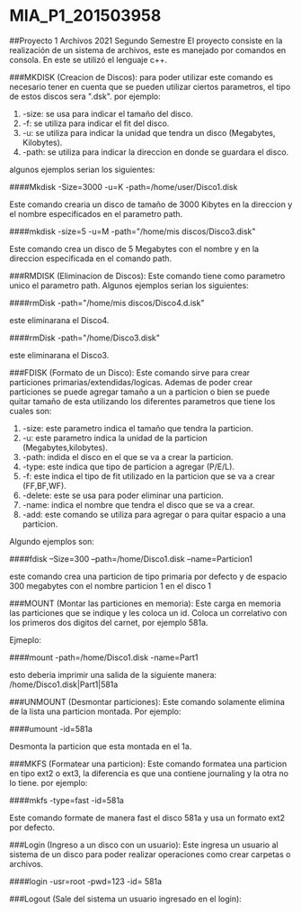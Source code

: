 # MIA_P1_201503958
##Proyecto 1 Archivos 2021 Segundo Semestre
El proyecto consiste en la realización de un sistema de archivos, este es manejado por 
comandos en consola. En este se utilizó el lenguaje c++.

###MKDISK (Creacion de Discos):
para poder utilizar este comando es necesario tener en cuenta que se pueden utilizar ciertos parametros, el tipo de estos discos sera ".dsk". por ejemplo:

1. -size: se usa para indicar el tamaño del disco.
2. -f: se utiliza para indicar el fit del disco.
3. -u: se utiliza para indicar la unidad que tendra un disco (Megabytes, Kilobytes).
4. -path: se utiliza para indicar la direccion en donde se guardara el disco.

algunos ejemplos serian los siguientes:

####Mkdisk -Size=3000 -u=K -path=/home/user/Disco1.disk

Este comando crearia un disco de tamaño de 3000 Kibytes en la direccion y el nombre especificados en el parametro path.

####mkdisk -size=5 -u=M -path="/home/mis discos/Disco3.disk"

Este comando crea un disco de 5 Megabytes con el nombre y en la direccion especificada en el comando path.

###RMDISK (Eliminacion de Discos):
Este comando tiene como parametro unico el parametro path. Algunos ejemplos serian los siguientes:

####rmDisk -path="/home/mis discos/Disco4.d.isk"

este eliminarana el Disco4.

####rmDisk -path="/home/Disco3.disk" 

este eliminarana el Disco3.

###FDISK (Formato de un Disco):
Este comando sirve para crear particiones primarias/extendidas/logicas. Ademas de poder crear particiones se puede agregar tamaño a un a particion o bien se puede quitar tamaño de esta utilizando los diferentes parametros que tiene los cuales son:

1. -size: este parametro indica el tamaño que tendra la particion.
2. -u: este parametro indica la unidad de la particion (Megabytes,kilobytes).
3. -path: indida el disco en el que se va a crear la particion.
4. -type: este indica que tipo de particion a agregar (P/E/L).
5. -f: este indica el tipo de fit utilizado en la particion que se va a crear (FF,BF,WF).
6. -delete: este se usa para poder eliminar una particion.
7. -name: indica el nombre que tendra el disco que se va a crear.
8. -add: este comando se utiliza para agregar o para quitar espacio a una particion.

Algundo ejemplos son:

####fdisk –Size=300 –path=/home/Disco1.disk –name=Particion1

este comando crea una particion de tipo primaria por defecto y de espacio 300 megabytes con el nombre particion 1 en el disco 1


###MOUNT (Montar las particiones en memoria):
Este carga en memoria las particiones que se indique y les coloca un id. Coloca un correlativo con los primeros dos digitos del carnet, por ejemplo 581a.

Ejmeplo:

####mount -path=/home/Disco1.disk -name=Part1

esto deberia imprimir una salida de la siguiente manera:
/home/Disco1.disk|Part1|581a

###UNMOUNT (Desmontar particiones):
Este comando solamente elimina de la lista una particion montada. Por ejemplo:

####umount -id=581a

Desmonta la particion que esta montada en el 1a.

###MKFS (Formatear una particion):
Este comando formatea una particion en tipo ext2 o ext3, la diferencia es que una contiene journaling y la otra no lo tiene. por ejemplo:

####mkfs -type=fast -id=581a

Este comando formate de manera fast el disco 581a y usa un formato ext2 por defecto.

###Login (Ingreso a un disco con un usuario):
Este ingresa un usuario al sistema de un disco para poder realizar operaciones como crear carpetas o archivos.

####login -usr=root -pwd=123 -id= 581a

###Logout (Sale del sistema un usuario ingresado en el login):
